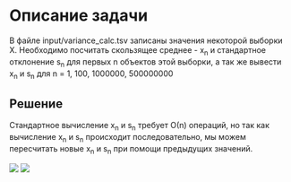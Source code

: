 # Описание задачи
В файле input/variance_calc.tsv записаны значения некоторой выборки X. Необходимо посчитать скользящее среднее - x<sub>n</sub> и стандартное отклонение s<sub>n</sub> для первых n объектов этой выборки, а так же вывести x<sub>n</sub> и s<sub>n</sub> для n = 1, 100, 1000000, 500000000
## Решение
Стандартное вычисление x<sub>n</sub> и s<sub>n</sub> требует О(n) операций, но так как вычисление x<sub>n</sub> и s<sub>n</sub> происходит последовательно, мы можем пересчитать новые x<sub>n</sub> и s<sub>n</sub> при помощи предыдущих значений.

<img src="https://render.githubusercontent.com/render/math?math=x_n = x_{n-1} + (num_n - x_{n-1}) / n">

<img src="https://render.githubusercontent.com/render/math?math=s_n = \sqrt{((n - 2) * s_{n-1}^2 + (num_n - x_n) * (num - x_{n-1})) / (n - 1)}">
